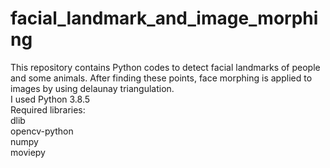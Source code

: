 # facial_landmark_and_image_morphing
This repository contains Python codes to detect facial landmarks of people and some animals. After finding these points, face morphing is applied to images by using delaunay triangulation.  
I used Python 3.8.5  
Required libraries:  
dlib  
opencv-python  
numpy  
moviepy

